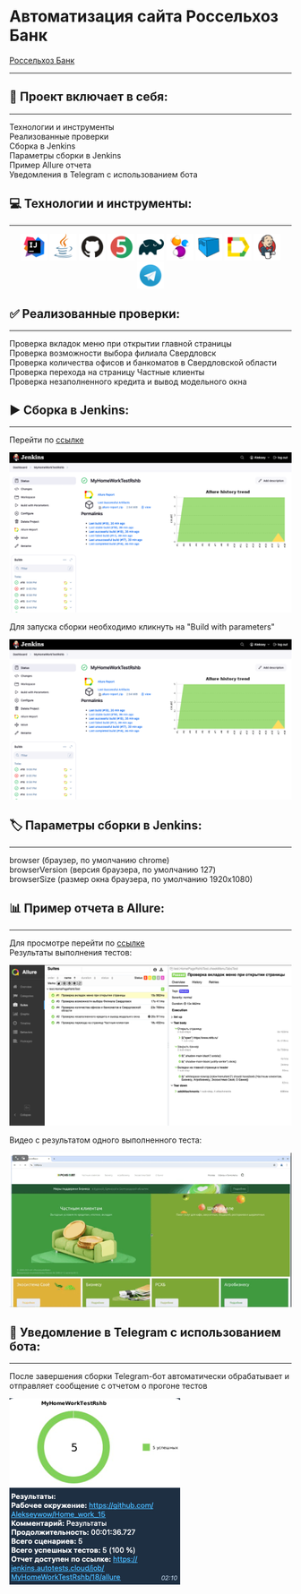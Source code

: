 # Автоматизация сайта Россельхоз Банк
[Россельхоз Банк](https://www.rshb.ru/)

---

## 📄 Проект включает в себя:

---
Технологии и инструменты  
Реализованные проверки   
Сборка в Jenkins  
Параметры сборки в Jenkins  
Пример Allure отчета  
Уведомления в Telegram с использованием бота

## 💻 Технологии и инструменты:

---
<p align="center">
<img href="https://www.jetbrains.com/idea/" src="Images/icons/Intelij_IDEA.svg" height="48" width="48" />
<img href="https://www.java.com/ru/" src="Images/icons/Java.svg" height="48" width="48" />
<img href="https://github.com" src="Images/icons/Github.svg" height="48" width="48" />
<img href="https://junit.org/junit5/" src="Images/icons/JUnit5.svg" height="48" width="48" />
<img href="https://gradle.org" src="Images/icons/Gradle.svg" height="48" width="48" />
<img href="https://selenide.org" src="Images/icons/Selenide.svg" height="48" width="48" />
<img href="https://aerokube.com/selenoid/" src="Images/icons/Selenoid.svg" height="48" width="48" />
<img href="https://allurereport.org" src="Images/icons/Allure.svg" height="48" width="48" />
<img href="https://jenkins.autotests.cloud" src="Images/icons/Jenkins.svg" height="48" width="48" />
<img href="https://https://web.telegram.org" src="Images/icons/Telegram.svg" height="48" width="48" />

## ✅ Реализованные проверки:

---
Проверка вкладок меню при открытии главной страницы  
Проверка возможности выбора филиала Свердловск  
Проверка количества офисов и банкоматов в Свердловской области  
Проверка перехода на страницу Частные клиенты  
Проверка незаполненного кредита и вывод модельного окна

## ▶️ Сборка в Jenkins:

---
Перейти по [ссылке](https://jenkins.autotests.cloud/job/MyHomeWorkTestRshb/)  
<p align="left">
<img src="Images/image/Jenkins.png" />

Для запуска сборки необходимо кликнуть на "Build with parameters"  
<p align="left">
<img src="Images/image/Jenkins.png" />  

## 🏷️ Параметры сборки в Jenkins:

---
browser (браузер, по умолчанию chrome)  
browserVersion (версия браузера, по умолчанию 127)  
browserSize (размер окна браузера, по умолчанию 1920x1080)

## 📊 Пример отчета в Allure:

---
Для просмотре перейти по [ссылке](https://jenkins.autotests.cloud/job/MyHomeWorkTestRshb/18/allure/)  
Результаты выполнения тестов:  
<p align="left">
<img src="Images/image/Allure.png" />  



Видео с результатом одного выполненного теста:
<p align="left">
<img src="Images/gif/allure-result_1.gif" />  

## 🔔 Уведомление в Telegram с использованием бота:

---
После завершения сборки Telegram-бот автоматически обрабатывает и отправляет сообщение с отчетом о прогоне тестов
<p align="left">
<img src="Images/image/Telegram.png" />  
